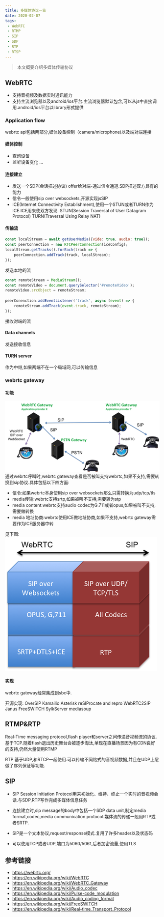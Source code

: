 ```yaml
---
title: 多媒体协议一览
date: 2020-02-07
tags:
 - WebRTC
 - RTMP
 - SIP
 - SDP
 - RTP
 - RTSP
---
```


> 本文概要介绍多媒体传输协议

## WebRTC
* 支持音视频及数据实时通讯能力
* 支持主流浏览器以及android/ios平台.主流浏览器默认包含,可以从js中直接调用.android/ios平台以library形式提供

### Application flow
webrtc api包括两部分,媒体设备控制（camera/microphone)以及端对端连接

#### 媒体控制
* 查询设备
* 监听设备变化
...

#### 连接建立
* 发送一个SDP(会话描述协议) offer给对端-通过信令通道.SDP描述双方具有的能力
* 信令一般使用sip over websockets,开源实现jsSIP
* ICE(Internet Connectivity Establishment),使用一个STUN或者TURN作为ICE.ICE用来使双方发现.
  STUN(Session Traversal of User Datagram Protocol)
  TURN(Traversal Using Relay NAT)

#### 传输流

```js
const localStream = await getUserMedia({vide: true, audio: true});
const peerConnection = new RTCPeerConnection(iceConfig);
localStream.getTracks().forEach(track => {
    peerConnection.addTrack(track, localStream);
});
```
发送本地的流 

```js
const remoteStream = MediaStream();
const remoteVideo = document.querySelector('#remoteVideo');
remoteVideo.srcObject = remoteStream;

peerConenction.addEventListener('track', async (event) => {
    remoteStream.addTrack(event.track, remoteStream);
});
```
接收对端的流

#### Data channels

发送接收信息

#### TURN server

作为中继,如果两端不在一个局域网,可以传输信息


### webrtc gateway

#### 功能
![webrtc gateway](/img/mp1.png)
通过webrtc呼叫时,webrtc gateway查看是否被叫支持webrtc,如果不支持,需要转换到sip协议.具体包括以下四方面:
* 信令:如果webrtc本身使用sip over websockets那么只需转换为udp/tcp/tls
* media传输:webrtc支持srtp,如果被叫不支持,需要转为stp
* media content:webrtc支持audio codec为G.711或者opus,如果被叫不支持,需要做转换
* media 地址协商:webrtc使用ICE做地址协商,如果不支持,webrtc gateway需要作为ICE服务器中转

见下图:
![webrtc gateway1](/img/mp2.png)

#### 实现

webrtc gateway经常集成到sbc中.

开源实现:
OverSIP
Kamailio
Asterisk
reSIProcate and repro
WebRTC2SIP
Janus
FreeSWITCH
SylkServer
mediasoup

## RTMP&RTP

Real-Time messaging protocol,flash player和server之间传递音视频流的协议.基于TCP.随着flash退出历史舞台会被逐步淘汰,单现在直播场景因为有CDN良好的支持,仍然大量使用RTMP

RTP 基于UDP,和RTCP一起使用.可以传输不同格式的音视频数据,并且在UDP上层做了序列保证等功能.


## SIP 

* SIP Session Initiation Protocol用来初始化、维持、终止一个实时的音视频会话.与SDP,RTP写作完成多媒体信息任务

* 连接建立时,sip message的body中包括一个SDP data unit,制定media format,codec,media communication protocol.媒体流的传递一般用RTP或者SRTP.

* SIP是一个文本协议,request/response模式.复用了许多header以及状态码

* 可以使用TCP或者UDP,端口为5060/5061,后者加密流量,使用TLS




## 参考链接
* https://webrtc.org/
* https://en.wikipedia.org/wiki/WebRTC
* https://en.wikipedia.org/wiki/WebRTC_Gateway
* https://en.wikipedia.org/wiki/Audio_codec
* https://en.wikipedia.org/wiki/Pulse-code_modulation
* https://en.wikipedia.org/wiki/Audio_coding_format
* https://en.wikipedia.org/wiki/FreeSWITCH
* https://en.wikipedia.org/wiki/Real-time_Transport_Protocol